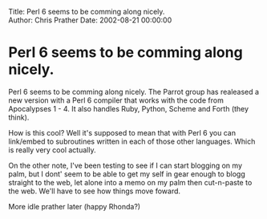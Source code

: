 Title: Perl 6 seems to be comming along nicely.  
Author: Chris Prather
Date: 2002-08-21 00:00:00

# Perl 6 seems to be comming along nicely.
Perl 6 seems to be comming along nicely. The Parrot
group has realeased a new version with a Perl 6
compiler that works with the code from Apocalypses
1 - 4. It also handles Ruby, Python, Scheme and
Forth (they think).

How is this cool? Well it's supposed to mean that
with Perl 6 you can link/embed to subroutines
written in each of those other languages. Which is
really very cool actually.

On the other note, I've been testing to see if I
can start blogging on my palm, but I dont' seem to
be able to get my self in gear enough to blogg
straight to the web, let alone into a memo on my
palm then cut-n-paste to the web. We'll have to see
how things move foward.

More idle prather later (happy Rhonda?)
